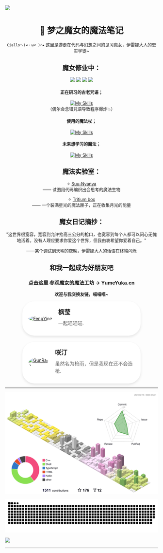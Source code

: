 ![](https://img.nightrainmilkyway.cn/img/20250202225615973.webp)
---


<div align="center">

# 💫 梦之魔女的魔法笔记

`Ciallo～(∠・ω< )⌒★` 这里是游走在代码与幻想之间的见习魔女，伊雷娜大人的忠实学徒~

## **魔女修业中：**
<div align="center">
    <img src="https://img.shields.io/badge/C-开发萌新-fcbfc7?style=for-the-badge&logoColor=white" />
    <img src="https://img.shields.io/badge/C++-初窥门径-fcbfc7?style=for-the-badge&logoColor=white" />
    <img src="https://img.shields.io/badge/爱好-编程和游戏-fcbfc7?style=for-the-badge" />
    <img src="https://img.shields.io/badge/梦想-变成喜欢的人-fcbfc7?style=for-the-badge" />
</div>

#### **正在研习的古老咒语；**  

[![My Skills](https://skillicons.dev/icons?i=c,cpp,kotlin&theme=light)](https://skillicons.dev)  
（偶尔会念错咒语导致程序爆炸💥）  

#### **使用的魔法杖；**
[![My Skills](https://skillicons.dev/icons?i=vscode,visualstudio,clion,idea,androidstudio&theme=light)](https://skillicons.dev)

#### **未来想学习的魔法；**
[![My Skills](https://skillicons.dev/icons?i=vue,vite,react,python,java,javascript,go,flutter&theme=light)](https://skillicons.dev)

## **魔法实验室：**

✧ [Suu-Nyanya](https://github.com/YumeYuka/Suu-Nyanya)  
——  试图用代码编织出会思考的魔法生物  

✧ [Tritium box](https://github.com/TimeBreeze/Tritium_box)  
—— 一个装满星光的魔法匣子，正在收集月光的能量  

## **魔女日记摘抄：**

"这世界很宽容，宽容到允许抬高三公分的枪口，也宽容到每个人都可以问心无愧地活着。没有人理应要求你爱这个世界，但我由衷希望你爱着自己。"  

——某个调试到天明的夜晚，伊雷娜大人的话语在终端闪烁  

## **和我一起成为好朋友吧**

### [点击这里](https://YumeYuka.cn)  参观魔女的魔法工坊 → YumeYuka.cn
**欢迎与我交换友链，喵喵喵~**

</div>
<div style="display: flex; flex-wrap: wrap; gap: 20px; justify-content: center;">
  <div style="display: flex; align-items: center; background: #ffffff; border-radius: 40px; padding: 20px; width: 350px; box-shadow: 0 4px 8px rgba(0,0,0,0.1);">
    <div style="margin-right: 20px;">
      <a href="https://github.com/YumeYukal">
        <img src="https://github.com/Fengying1314.png" alt="FengYing" width="100" height="100" style="border-radius: 50%;">
      </a>
    </div>
    <div style="text-align: left;">
      <h3 style="margin: 0; font-size: 20px;">枫莹</h3>
      <p style="margin: 10px 0; color: #666; font-size: 16px;">一起喵喵喵.</p>
    </div>
  </div>

  <div style="display: flex; align-items: center; background: #ffffff; border-radius: 40px; padding: 20px; width: 350px; box-shadow: 0 4px 8px rgba(0,0,0,0.1);">
    <div style="margin-right: 20px;">
      <a href="https://github.com/GunRain">
        <img src="https://github.com/GunRain.png" alt="GunRain" width="100" height="100" style="border-radius: 50%;">
      </a>
    </div>
    <div style="text-align: left;">
      <h3 style="margin: 0; font-size: 20px;">咲汀</h3>
      <p style="margin: 10px 0; color: #666; font-size: 16px;">虽然名为枪雨，但是我现在还不会造枪.</p>
    </div>
  </div>
</div>

---

![](./profile-3d-contrib/profile-south-season.svg)

<picture>
  <source media="(prefers-color-scheme: dark)" srcset="https://raw.githubusercontent.com/NightRainMilkyWay/NightRainMilkyWay/output/github-contribution-grid-snake-dark.svg">
  <source media="(prefers-color-scheme: light)" srcset="https://raw.githubusercontent.com/NightRainMilkyWay/NightRainMilkyWay/output/github-contribution-grid-snake.svg">
  <img alt="github contribution grid snake animation" src="https://raw.githubusercontent.com/NightRainMilkyWay/NightRainMilkyWay/output/github-contribution-grid-snake.svg">
</picture>

![](https://img.nightrainmilkyway.cn/img/20250202225615919.webp)

---

<!---
NightRainMilkyWay/NightRainMilkyWay is a ✨ special ✨ repository because its `README.md` (this file) appears on your GitHub profile.
You can click the Preview link to take a look at your changes.
--->
